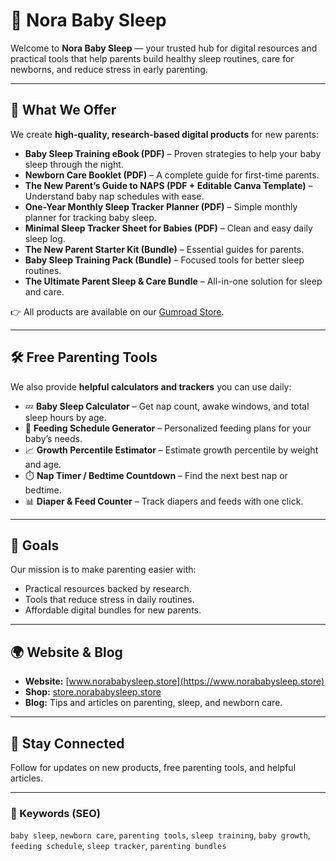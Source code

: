 # 🌙 Nora Baby Sleep

Welcome to **Nora Baby Sleep** — your trusted hub for digital resources and practical tools that help parents build healthy sleep routines, care for newborns, and reduce stress in early parenting.  

---

## 📘 What We Offer
We create **high-quality, research-based digital products** for new parents:  

- **Baby Sleep Training eBook (PDF)** – Proven strategies to help your baby sleep through the night.  
- **Newborn Care Booklet (PDF)** – A complete guide for first-time parents.  
- **The New Parent’s Guide to NAPS (PDF + Editable Canva Template)** – Understand baby nap schedules with ease.  
- **One-Year Monthly Sleep Tracker Planner (PDF)** – Simple monthly planner for tracking baby sleep.  
- **Minimal Sleep Tracker Sheet for Babies (PDF)** – Clean and easy daily sleep log.  
- **The New Parent Starter Kit (Bundle)** – Essential guides for parents.  
- **Baby Sleep Training Pack (Bundle)** – Focused tools for better sleep routines.  
- **The Ultimate Parent Sleep & Care Bundle** – All-in-one solution for sleep and care.  

👉 All products are available on our [Gumroad Store](http://store.norababysleep.store).  

---

## 🛠️ Free Parenting Tools
We also provide **helpful calculators and trackers** you can use daily:  

- 💤 **Baby Sleep Calculator** – Get nap count, awake windows, and total sleep hours by age.  
- 🍼 **Feeding Schedule Generator** – Personalized feeding plans for your baby’s needs.  
- 📈 **Growth Percentile Estimator** – Estimate growth percentile by weight and age.  
- ⏱️ **Nap Timer / Bedtime Countdown** – Find the next best nap or bedtime.  
- 📊 **Diaper & Feed Counter** – Track diapers and feeds with one click.  

---

## 🚀 Goals
Our mission is to make parenting easier with:  
- Practical resources backed by research.  
- Tools that reduce stress in daily routines.  
- Affordable digital bundles for new parents.  

---

## 🌍 Website & Blog
- **Website:** [www.norababysleep.store](https://www.norababysleep.store)  
- **Shop:** [store.norababysleep.store](https://shop.norababysleep.store)  
- **Blog:** Tips and articles on parenting, sleep, and newborn care.  

---

## 📩 Stay Connected
Follow for updates on new products, free parenting tools, and helpful articles.  

---

### 🔑 Keywords (SEO)
`baby sleep`, `newborn care`, `parenting tools`, `sleep training`, `baby growth`, `feeding schedule`, `sleep tracker`, `parenting bundles`  
